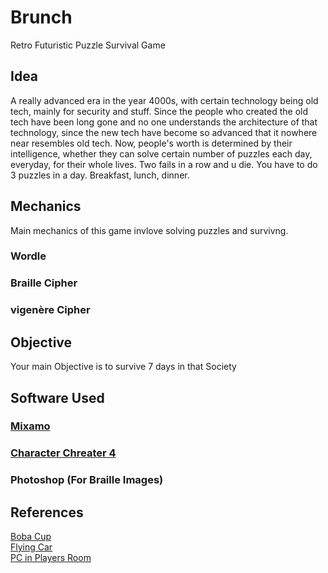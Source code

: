 # Brunch
Retro Futuristic Puzzle Survival Game
## Idea
A really advanced era in the year 4000s, with certain technology being old tech, mainly for security and stuff. Since the people who created the old tech have been long gone and no one understands the architecture of that technology, since the new tech have become so advanced that it nowhere near resembles old tech. Now, people's worth is determined by their intelligence,   whether they can solve certain number of puzzles each day, everyday, for their whole lives. Two fails in a row and u die. You have to do 3 puzzles in a day. Breakfast, lunch, dinner. 
## Mechanics
Main mechanics of this game invlove solving puzzles and survivng.
### Wordle
### Braille Cipher
### vigenère Cipher
## Objective
Your main Objective is to survive 7 days in that Society
## Software Used
### [Mixamo](https://www.mixamo.com/)
### [Character Chreater 4](https://www.reallusion.com/character-creator/)
### Photoshop (For Braille Images)
## References
[Boba Cup](https://sketchfab.com/3d-models/semi-futuristic-boba-0084fa0a7ec14a05be033f912f722f13)  
[Flying Car](https://sketchfab.com/3d-models/flying-car-uaz-bukhanka-a46fdf429dc4409bbf14acb8f5150d10)  
[PC in Players Room](https://sketchfab.com/3d-models/cyberpunk-desk-8bc4ca48b2e244ff8b5ba714a2ec1963) 
